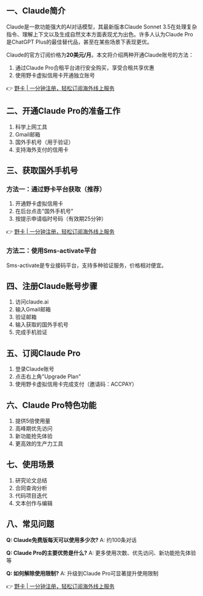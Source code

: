 ## 一、Claude简介

Claude是一款功能强大的AI对话模型，其最新版本Claude Sonnet 3.5在处理复杂指令、理解上下文以及生成自然文本方面表现尤为出色。许多人认为Claude Pro是ChatGPT Plus的最佳替代品，甚至在某些场景下表现更优。

Claude的官方订阅价格为**20美元/月**。本文将介绍两种开通Claude账号的方法：

1. 通过Claude Pro合租平台进行安全购买，享受合租共享优惠
2. 使用野卡虚拟信用卡开通独立账号

👉 [野卡 | 一分钟注册，轻松订阅海外线上服务](https://bit.ly/bewildcard)

## 二、开通Claude Pro的准备工作

1. 科学上网工具
2. Gmail邮箱
3. 国外手机号（用于验证）
4. 支持海外支付的信用卡

## 三、获取国外手机号

### 方法一：通过野卡平台获取（推荐）

1. 开通野卡虚拟信用卡
2. 在后台点击"国外手机号"
3. 按提示申请临时号码（有效期25分钟）

👉 [野卡 | 一分钟注册，轻松订阅海外线上服务](https://bit.ly/bewildcard)

### 方法二：使用Sms-activate平台

Sms-activate是专业接码平台，支持多种验证服务，价格相对便宜。

## 四、注册Claude账号步骤

1. 访问claude.ai
2. 输入Gmail邮箱
3. 验证邮箱
4. 输入获取的国外手机号
5. 完成手机验证

## 五、订阅Claude Pro

1. 登录Claude账号
2. 点击右上角"Upgrade Plan"
3. 使用野卡虚拟信用卡完成支付（邀请码：ACCPAY）

## 六、Claude Pro特色功能

1. 提供5倍使用量
2. 高峰期优先访问
3. 新功能抢先体验
4. 更高效的生产力工具

## 七、使用场景

1. 研究论文总结
2. 合同查询分析
3. 代码项目迭代
4. 文本创作与编辑

## 八、常见问题

**Q: Claude免费版每天可以使用多少次?**
A: 约100条对话

**Q: Claude Pro的主要优势是什么?**
A: 更多使用次数、优先访问、新功能抢先体验等

**Q: 如何解除使用限制?**
A: 升级到Claude Pro可显著提升使用限制

👉 [野卡 | 一分钟注册，轻松订阅海外线上服务](https://bit.ly/bewildcard)